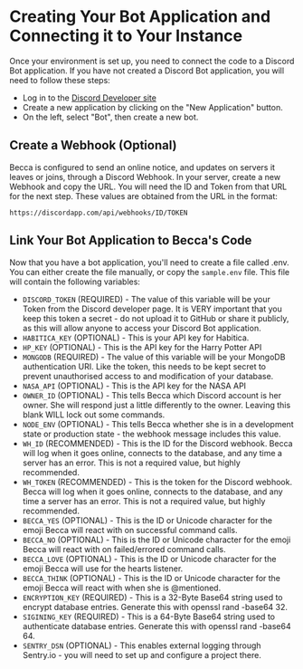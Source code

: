 # Creating Your Bot Application and Connecting it to Your Instance

Once your environment is set up, you need to connect the code to a Discord Bot application. If you have not created a Discord Bot application, you will need to follow these steps:

- Log in to the [Discord Developer site](https://discord.com/developers)
- Create a new application by clicking on the "New Application" button.
- On the left, select "Bot", then create a new bot.

## Create a Webhook (Optional)

Becca is configured to send an online notice, and updates on servers it leaves or joins, through a Discord Webhook. In your server, create a new Webhook and copy the URL. You will need the ID and Token from that URL for the next step. These values are obtained from the URL in the format:

`https://discordapp.com/api/webhooks/ID/TOKEN`

## Link Your Bot Application to Becca's Code

Now that you have a bot application, you'll need to create a file called .env. You can either create the file manually, or copy the `sample.env` file. This file will contain the following variables:

- `DISCORD_TOKEN` (REQUIRED) - The value of this variable will be your Token from the Discord developer page. It is VERY important that you keep this token a secret - do not upload it to GitHub or share it publicly, as this will allow anyone to access your Discord Bot application.
- `HABITICA_KEY` (OPTIONAL) - This is your API key for Habitica.
- `HP_KEY` (OPTIONAL) - This is the API key for the Harry Potter API
- `MONGODB` (REQUIRED) - The value of this variable will be your MongoDB authentication URI. Like the token, this needs to be kept secret to prevent unauthorised access to and modification of your database.
- `NASA_API` (OPTIONAL) - This is the API key for the NASA API
- `OWNER_ID` (OPTIONAL) - This tells Becca which Discord account is her owner. She will respond just a little differently to the owner. Leaving this blank WILL lock out some commands.
- `NODE_ENV` (OPTIONAL) - This tells Becca whether she is in a development state or production state - the webhook message includes this value.
- `WH_ID` (RECOMMENDED) - This is the ID for the Discord webhook. Becca will log when it goes online, connects to the database, and any time a server has an error. This is not a required value, but highly recommended.
- `WH_TOKEN` (RECOMMENDED) - This is the token for the Discord webhook. Becca will log when it goes online, connects to the database, and any time a server has an error. This is not a required value, but highly recommended.
- `BECCA_YES` (OPTIONAL) - This is the ID or Unicode character for the emoji Becca will react with on successful command calls.
- `BECCA_NO` (OPTIONAL) - This is the ID or Unicode character for the emoji Becca will react with on failed/errored command calls.
- `BECCA_LOVE` (OPTIONAL) - This is the ID or Unicode character for the emoji Becca will use for the hearts listener.
- `BECCA_THINK` (OPTIONAL) - This is the ID or Unicode character for the emoji Becca will react with when she is @mentioned.
- `ENCRYPTION_KEY` (REQUIRED) - This is a 32-Byte Base64 string used to encrypt database entries. Generate this with openssl rand -base64 32.
- `SIGINING_KEY` (REQUIRED) - This is a 64-Byte Base64 string used to authenticate database entries. Generate this with openssl rand -base64 64.
- `SENTRY_DSN` (OPTIONAL) - This enables external logging through Sentry.io - you will need to set up and configure a project there.
